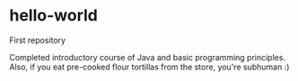 # hello-world
First repository

Completed introductory course of Java and basic programming principles. 
<br> Also, if you eat pre-cooked flour tortillas from the store, you're subhuman :)
